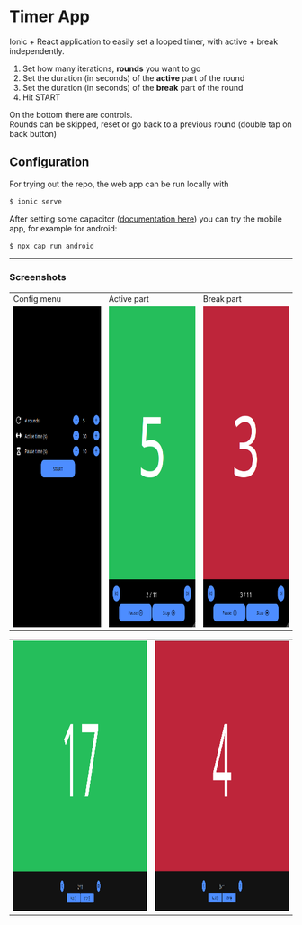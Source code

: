 # Timer App

Ionic + React application to easily set a looped timer, with active + break independently.

1. Set how many iterations, **rounds** you want to go
2. Set the duration (in seconds) of the **active** part of the round
3. Set the duration (in seconds) of the **break** part of the round
4. Hit START

On the bottom there are controls.<br>
Rounds can be skipped, reset or go back to a previous round (double tap on back button)

## Configuration
For trying out the repo, the web app can be run locally with
```bash
$ ionic serve
```

After setting some capacitor ([documentation here](https://capacitorjs.com/docs/)) you can try the mobile app, for example for android:
```bash
$ npx cap run android
```

---
### Screenshots
<table>
  <tr>
    <td>Config menu</td>
    <td>Active part</td>
    <td>Break part</td>
  </tr>
  <tr>
    <td><img src="screenshots/screenshot01.png" width=300 height=570></td>
    <td><img src="screenshots/screenshot02.png" width=300 height=570></td>
    <td><img src="screenshots/screenshot03.png" width=300 height=570></td>
  </tr>
 </table>
<table>
  <tr>
    <td><img src="screenshots/screenshot04.png" width=670 height=480></td>
    <td><img src="screenshots/screenshot05.png" width=670 height=480></td>
  </tr>
 </table>

